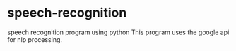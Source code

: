 # speech-recognition
speech recognition program using python
This program uses the google api for nlp processing.
